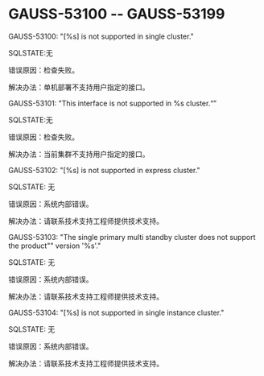 # GAUSS-53100 -- GAUSS-53199<a name="ZH-CN_TOPIC_0302073162"></a>

GAUSS-53100: "\[%s\] is not supported in single cluster."

SQLSTATE:无

错误原因：检查失败。

解决办法：单机部署不支持用户指定的接口。

GAUSS-53101: "This interface is not supported in %s cluster.“”

SQLSTATE:无

错误原因：检查失败。

解决办法：当前集群不支持用户指定的接口。

GAUSS-53102: "\[%s\] is not supported in express cluster."

SQLSTATE: 无

错误原因：系统内部错误。

解决办法：请联系技术支持工程师提供技术支持。

GAUSS-53103: "The single primary multi standby cluster does not support the product"" version '%s'."

SQLSTATE: 无

错误原因：系统内部错误。

解决办法：请联系技术支持工程师提供技术支持。

GAUSS-53104: "\[%s\] is not supported in single instance cluster."

SQLSTATE: 无

错误原因：系统内部错误。

解决办法：请联系技术支持工程师提供技术支持。

